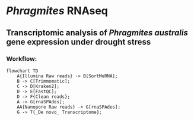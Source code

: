 # _Phragmites_ RNAseq
## Transcriptomic analysis of _Phragmites australis_ gene expression under drought stress

### Workflow:

```mermaid
flowchart TD
    A{Illumina Raw reads} -> B[SortMeRNA];
    B -> C[Trimmomatic];
    C -> D[Kraken2];
    D -> E[FastQC];
    D -> F{Clean reads};
    A -> G[rnaSPAdes];
    AA{Nanopore Raw reads} -> G[rnaSPAdes];
    G -> T{_De novo_ Transcriptome};
    
```
